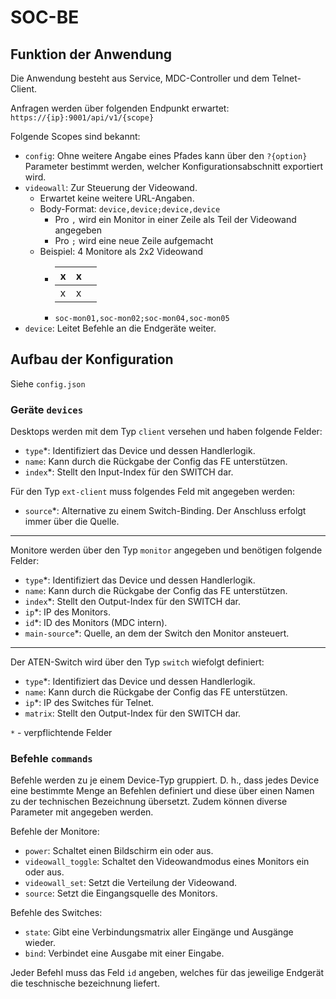 # SOC-BE

## Funktion der Anwendung

Die Anwendung besteht aus Service, MDC-Controller und dem Telnet-Client.

Anfragen werden über folgenden Endpunkt erwartet: `https://{ip}:9001/api/v1/{scope}`

Folgende Scopes sind bekannt:

* `config`: Ohne weitere Angabe eines Pfades kann über den `?{option}` Parameter bestimmt werden, welcher Konfigurationsabschnitt exportiert wird.
* `videowall`: Zur Steuerung der Videowand.
  * Erwartet keine weitere URL-Angaben.
  * Body-Format: `device,device;device,device`
    * Pro `,` wird ein Monitor in einer Zeile als Teil der Videowand angegeben
    * Pro `;` wird eine neue Zeile aufgemacht
  * Beispiel: 4 Monitore als 2x2 Videowand
    * | x | x |   |
      |---|---|---|
      | x | x |   |
    * `soc-mon01,soc-mon02;soc-mon04,soc-mon05`
* `device`: Leitet Befehle an die Endgeräte weiter.

## Aufbau der Konfiguration

Siehe `config.json`

### Geräte `devices`

Desktops werden mit dem Typ `client` versehen und haben folgende Felder:

* `type`*: Identifiziert das Device und dessen Handlerlogik.
* `name`: Kann durch die Rückgabe der Config das FE unterstützen.
* `index`*: Stellt den Input-Index für den SWITCH dar.

Für den Typ `ext-client` muss folgendes Feld mit angegeben werden:

* `source`*: Alternative zu einem Switch-Binding. Der Anschluss erfolgt immer über die Quelle.

---

Monitore werden über den Typ `monitor` angegeben und benötigen folgende Felder:

* `type`*: Identifiziert das Device und dessen Handlerlogik.
* `name`: Kann durch die Rückgabe der Config das FE unterstützen.
* `index`*: Stellt den Output-Index für den SWITCH dar.
* `ip`*: IP des Monitors.
* `id`*: ID des Monitors (MDC intern).
* `main-source`*: Quelle, an dem der Switch den Monitor ansteuert.

---

Der ATEN-Switch wird über den Typ `switch` wiefolgt definiert:

* `type`*: Identifiziert das Device und dessen Handlerlogik.
* `name`: Kann durch die Rückgabe der Config das FE unterstützen.
* `ip`*: IP des Switches für Telnet.
* `matrix`: Stellt den Output-Index für den SWITCH dar.

`*` - verpflichtende Felder

### Befehle `commands`

Befehle werden zu je einem Device-Typ gruppiert. D. h., dass jedes Device eine bestimmte Menge an Befehlen definiert und diese über einen Namen zu der technischen Bezeichnung übersetzt. Zudem können diverse Parameter mit angegeben werden.

Befehle der Monitore:

* `power`: Schaltet einen Bildschirm ein oder aus.
* `videowall_toggle`: Schaltet den Videowandmodus eines Monitors ein oder aus.
* `videowall_set`: Setzt die Verteilung der Videowand.
* `source`: Setzt die Eingangsquelle des Monitors.

Befehle des Switches:

* `state`: Gibt eine Verbindungsmatrix aller Eingänge und Ausgänge wieder.
* `bind`: Verbindet eine Ausgabe mit einer Eingabe.

Jeder Befehl muss das Feld `id` angeben, welches für das jeweilige Endgerät die teschnische bezeichnung liefert.
